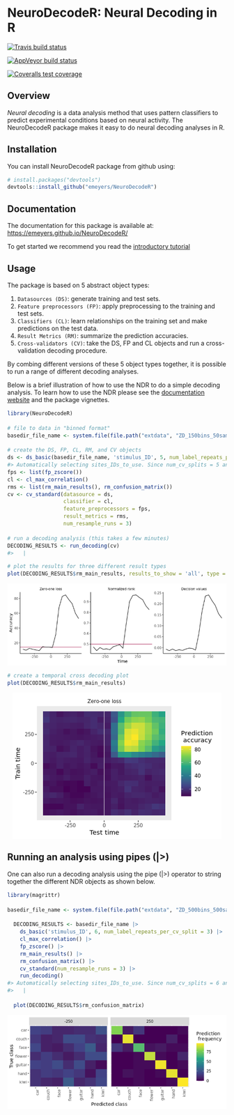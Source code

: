 
<!-- README.md is generated from README.Rmd. Please edit that file -->

# NeuroDecodeR: Neural Decoding in R

<!-- badges: start -->

[![Travis build
status](https://travis-ci.com/emeyers/NeuroDecodeR.svg?branch=master)](https://travis-ci.com/emeyers/NeuroDecodeR)

[![AppVeyor build
status](https://ci.appveyor.com/api/projects/status/github/emeyers/NeuroDecodeR?branch=master&svg=true)](https://ci.appveyor.com/project/emeyers/NeuroDecodeR)

[![Coveralls test
coverage](https://coveralls.io/repos/github/emeyers/NeuroDecodeR/badge.svg)](https://coveralls.io/r/emeyers/NeuroDecodeR?branch=master)

<!-- badges: end -->
<p>

## Overview

*Neural decoding* is a data analysis method that uses pattern
classifiers to predict experimental conditions based on neural activity.
The NeuroDecodeR package makes it easy to do neural decoding analyses in
R.

## Installation

You can install NeuroDecodeR package from github using:

``` r
# install.packages("devtools")
devtools::install_github("emeyers/NeuroDecodeR")
```

## Documentation

The documentation for this package is available at:
<https://emeyers.github.io/NeuroDecodeR/>

To get started we recommend you read the [introductory
tutorial](https://emeyers.github.io/NeuroDecodeR/articles/introduction_tutorial.html)

## Usage

The package is based on 5 abstract object types:

1.  `Datasources (DS)`: generate training and test sets.
2.  `Feature preprocessors (FP)`: apply preprocessing to the training
    and test sets.
3.  `Classifiers (CL)`: learn relationships on the training set and make
    predictions on the test data.
4.  `Result Metrics (RM)`: summarize the prediction accuracies.
5.  `Cross-validators (CV)`: take the DS, FP and CL objects and run a
    cross-validation decoding procedure.

By combing different versions of these 5 object types together, it is
possible to run a range of different decoding analyses.

Below is a brief illustration of how to use the NDR to do a simple
decoding analysis. To learn how to use the NDR please see the
[documentation website](https://emeyers.github.io/NeuroDecodeR/) and the
package vignettes.

``` r
library(NeuroDecodeR)

# file to data in "binned format"
basedir_file_name <- system.file(file.path("extdata", "ZD_150bins_50sampled.Rda"), package="NeuroDecodeR")

# create the DS, FP, CL, RM, and CV objects
ds <- ds_basic(basedir_file_name, 'stimulus_ID', 5, num_label_repeats_per_cv_split = 3)
#> Automatically selecting sites_IDs_to_use. Since num_cv_splits = 5 and num_label_repeats_per_cv_split = 3, all sites that have 15 repetitions have been selected. This yields 132 sites that will be used for decoding (out of 132 total).
fps <- list(fp_zscore())
cl <- cl_max_correlation()
rms <- list(rm_main_results(), rm_confusion_matrix())
cv <- cv_standard(datasource = ds, 
                  classifier = cl, 
                  feature_preprocessors = fps, 
                  result_metrics = rms, 
                  num_resample_runs = 3)

# run a decoding analysis (this takes a few minutes) 
DECODING_RESULTS <- run_decoding(cv)
#>   |                                                                              |                                                                      |   0%  |                                                                              |=======================                                               |  33%  |                                                                              |===============================================                       |  67%  |                                                                              |======================================================================| 100%
```

``` r
# plot the results for three different result types
plot(DECODING_RESULTS$rm_main_results, results_to_show = 'all', type = 'line')
```

<img src="man/figures/README-line_plot-1.png" style="display: block; margin: auto;" />

``` r
# create a temporal cross decoding plot
plot(DECODING_RESULTS$rm_main_results)
```

<img src="man/figures/README-TCD_plot-1.png" style="display: block; margin: auto;" />

## Running an analysis using pipes (\|\>)

One can also run a decoding analysis using the pipe (\|\>) operator to
string together the different NDR objects as shown below.

``` r
library(magrittr)

basedir_file_name <- system.file(file.path("extdata", "ZD_500bins_500sampled.Rda"), package="NeuroDecodeR")
  
  DECODING_RESULTS <- basedir_file_name |>
    ds_basic('stimulus_ID', 6, num_label_repeats_per_cv_split = 3) |>
    cl_max_correlation() |>
    fp_zscore() |>
    rm_main_results() |>
    rm_confusion_matrix() |>
    cv_standard(num_resample_runs = 3) |>
    run_decoding()
#> Automatically selecting sites_IDs_to_use. Since num_cv_splits = 6 and num_label_repeats_per_cv_split = 3, all sites that have 18 repetitions have been selected. This yields 132 sites that will be used for decoding (out of 132 total).
#>   |                                                                              |                                                                      |   0%  |                                                                              |=======================                                               |  33%  |                                                                              |===============================================                       |  67%  |                                                                              |======================================================================| 100%
  
  plot(DECODING_RESULTS$rm_confusion_matrix)
```

<img src="man/figures/README-pipe_example-1.png" style="display: block; margin: auto;" />
